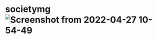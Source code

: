 # societymg![Screenshot from 2022-04-27 10-54-49](https://user-images.githubusercontent.com/46750227/165448777-16b30624-aeaa-48dc-b293-21ddf14f5322.png)
